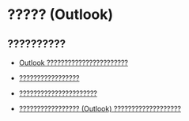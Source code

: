 
# ????? (Outlook)

## ??????????


- [Outlook ???????????????????????](9e06e076-d62a-37c8-4502-709da5a0b104.md)
    
- [?????????????????](af587ee2-429a-252f-ecb6-2f058b9a37a8.md)
    
- [??????????????????????](64dfbe81-933a-0929-e18c-a927156e50d4.md)
    
- [????????????????? (Outlook) ???????????????????](758e2e9c-3633-2e77-b9e0-14bb8078cf0b.md)
    
